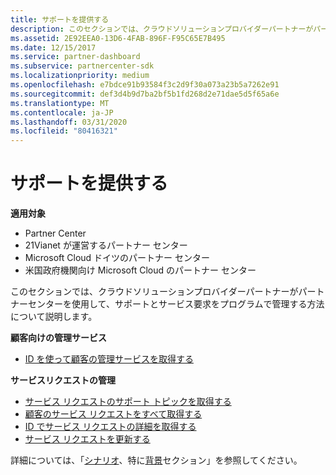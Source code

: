 ```yaml
---
title: サポートを提供する
description: このセクションでは、クラウドソリューションプロバイダーパートナーがパートナーセンターを使用して、サポートとサービス要求をプログラムで管理する方法について説明します。
ms.assetid: 2E92EEA0-13D6-4FAB-896F-F95C65E7B495
ms.date: 12/15/2017
ms.service: partner-dashboard
ms.subservice: partnercenter-sdk
ms.localizationpriority: medium
ms.openlocfilehash: e7bdce91b93584f3c2d9f30a073a23b5a7262e91
ms.sourcegitcommit: def3d4b9d7ba2bf5b1fd268d2e71dae5d5f65a6e
ms.translationtype: MT
ms.contentlocale: ja-JP
ms.lasthandoff: 03/31/2020
ms.locfileid: "80416321"
---
```

# <a name="provide-support"></a>サポートを提供する


**適用対象**

- Partner Center
- 21Vianet が運営するパートナー センター
- Microsoft Cloud ドイツのパートナー センター
- 米国政府機関向け Microsoft Cloud のパートナー センター

このセクションでは、クラウドソリューションプロバイダーパートナーがパートナーセンターを使用して、サポートとサービス要求をプログラムで管理する方法について説明します。

**顧客向けの管理サービス**

- [ID を使って顧客の管理サービスを取得する](get-the-managed-services-for-a-customer-by-id.md)

**サービスリクエストの管理**

- [サービス リクエストのサポート トピックを取得する](get-service-request-support-topics--pending-.md)
- [顧客のサービス リクエストをすべて取得する](get-all-service-requests-for-a-customer.md)
- [ID でサービス リクエストの詳細を取得する](get-service-request-details-by-id.md)
- [サービス リクエストを更新する](update-a-service-request.md)

詳細については、「[シナリオ](scenarios.md)、特に[背景](scenarios.md#background)セクション」を参照してください。

 

 




